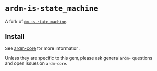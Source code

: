 # `ardm-is-state_machine`

A fork of [`dm-is-state_machine`](https://github.com/datamapper/dm-is-state_machine).

## Install

See [ardm-core](https://github.com/ar-dm/ardm-core) for more information.

Unless they are specific to this gem, please ask general `ardm-` questions
and open issues on `ardm-core`.
